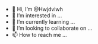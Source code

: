 - 👋 Hi, I’m @Hwjdviwh
- 👀 I’m interested in ...
- 🌱 I’m currently learning ...
- 💞️ I’m looking to collaborate on ...
- 📫 How to reach me ...

<!---
Hwjdviwh/Hwjdviwh is a ✨ special ✨ repository because its `README.md` (this file) appears on your GitHub profile.
You can click the Preview link to take a look at your changes.
--->
